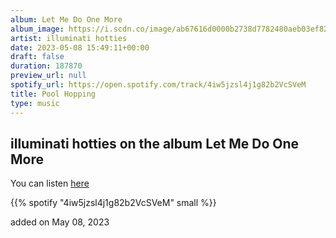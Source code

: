 ```yaml
---
album: Let Me Do One More
album_image: https://i.scdn.co/image/ab67616d0000b2738d7782480aeb03ef824420d1
artist: illuminati hotties
date: 2023-05-08 15:49:11+00:00
draft: false
duration: 187870
preview_url: null
spotify_url: https://open.spotify.com/track/4iw5jzsl4j1g82b2VcSVeM
title: Pool Hopping
type: music
---
```



## illuminati hotties on the album Let Me Do One More

You can listen [here](https://open.spotify.com/track/4iw5jzsl4j1g82b2VcSVeM)

{{% spotify "4iw5jzsl4j1g82b2VcSVeM" small %}}

added on May 08, 2023